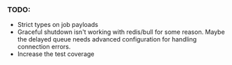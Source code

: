 ### TODO:

- Strict types on job payloads
- Graceful shutdown isn't working with redis/bull for some reason. Maybe the delayed queue needs advanced configuration for handling connection errors.
- Increase the test coverage
